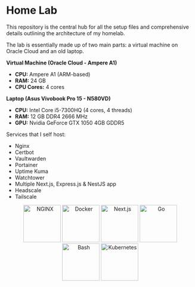 # Home Lab

This repository is the central hub for all the setup files and comprehensive details outlining the architecture of my homelab.

The lab is essentially made up of two main parts: a virtual machine on Oracle Cloud and an old laptop.



**Virtual Machine (Oracle Cloud - Ampere A1)**
- **CPU:** Ampere A1 (ARM-based)
- **RAM:** 24 GB
- **CPU Cores:** 4 cores

**Laptop (Asus Vivobook Pro 15 - N580VD)**
- **CPU:** Intel Core i5-7300HQ (4 cores, 4 threads)
- **RAM:** 12 GB DDR4 2666 MHz
- **GPU:** Nvidia GeForce GTX 1050 4GB GDDR5

Services that I self host:
- Nginx
- Certbot
- Vaultwarden
- Portainer
- Uptime Kuma
- Watchtower
- Multiple Next.js, Express.js & NestJS app
- Headscale
- Tailscale

<p align="center">
  <img src="https://cdn.jsdelivr.net/gh/devicons/devicon/icons/nginx/nginx-original.svg" width="100px" height="auto" alt="NGINX">
  <img src="https://cdn.jsdelivr.net/gh/devicons/devicon/icons/docker/docker-original-wordmark.svg" width="100px" height="auto" alt="Docker">
  <img src="https://cdn.jsdelivr.net/gh/devicons/devicon/icons/nextjs/nextjs-original-wordmark.svg" width="100px" height="auto" alt="Next.js">
  <img src="https://cdn.jsdelivr.net/gh/devicons/devicon/icons/go/go-original-wordmark.svg" width="100px" height="auto" alt="Go">
  <img src="https://cdn.jsdelivr.net/gh/devicons/devicon/icons/bash/bash-original.svg" width="100px" height="auto" alt="Bash">
  <img src="https://cdn.jsdelivr.net/gh/devicons/devicon/icons/kubernetes/kubernetes-plain-wordmark.svg" width="100px" height="auto" alt="Kubernetes">
</p>

